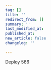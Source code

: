 ```yaml
---
tag: []
title: ''
redirect_from: []
summary: ''
last_modified_at: 
published_at: 
new_article: false
changelog: ''

---
```

Deploy 566